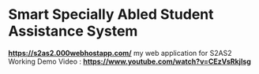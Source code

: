 # Smart Specially Abled Student Assistance System
**https://s2as2.000webhostapp.com/**
my web application for S2AS2
Working Demo Video : **https://www.youtube.com/watch?v=CEzVsRkjlsg**
